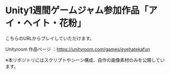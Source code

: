 # Unity1週間ゲームジャム参加作品「アイ・ヘイト・花粉」
こちらのURLからプレイしていただけます。

Unityroom 作品ページ ：https://unityroom.com/games/eyehatekafun

※本リポジトリにはスクリプトやシーン構成、自作の画像素材のみを公開しています。
